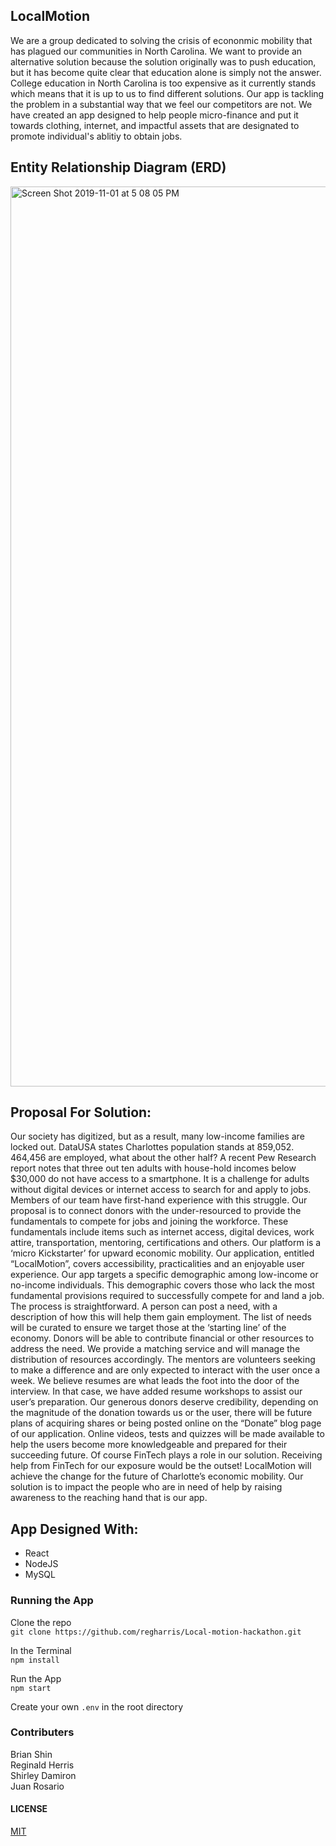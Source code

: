## LocalMotion

We are a group dedicated to solving the crisis of econonmic mobility that has plagued our communities in North Carolina. We want to provide an alternative solution because the solution originally was to push education, but it has become quite clear that education alone is simply not the answer. College education in North Carolina is too expensive as it currently stands which means that it is up to us to find different solutions. Our app is tackling the problem in a substantial way that we feel our competitors are not. We have created an app designed to help people micro-finance and put it towards clothing, internet, and impactful assets that are designated to promote individual's ablitiy to obtain jobs.

## Entity Relationship Diagram (ERD)

<img width="1440" alt="Screen Shot 2019-11-01 at 5 08 05 PM" src="https://user-images.githubusercontent.com/52217063/68056733-41db5f80-fcca-11e9-92ad-c1b4628122a5.png">



## Proposal For Solution:

Our society has digitized, but as a result, many low-income families are locked out. DataUSA states Charlottes population stands at 859,052. 464,456 are employed, what about the other half?  A recent Pew Research report notes that three out ten adults with house-hold incomes below $30,000 do not have access to a smartphone. It is a challenge for adults without digital devices or internet access to search for and apply to jobs. Members of our team have first-hand experience with this struggle. Our proposal is to connect donors with the under-resourced to provide the fundamentals to compete for jobs and joining the workforce. These fundamentals include items such as internet access, digital devices, work attire, transportation, mentoring, certifications and others. Our platform is a ‘micro Kickstarter’ for upward economic mobility.
Our application, entitled “LocalMotion”, covers accessibility, practicalities and an enjoyable user experience. Our app targets a specific demographic among low-income or no-income individuals. This demographic covers those who lack the most fundamental provisions required to successfully compete for and land a job. The process is straightforward. A person can post a need, with a description of how this will help them gain employment.  The list of needs will be curated to ensure we target those at the ‘starting line’ of the economy. Donors will be able to contribute financial or other resources to address the need. We provide a matching service and will manage the distribution of resources accordingly.
 The mentors are volunteers seeking to make a difference and are only expected to interact with the user once a week. We believe resumes are what leads the foot into the door of the interview. In that case, we have added resume workshops to assist our user’s preparation. Our generous donors deserve credibility, depending on the magnitude of the donation towards us or the user, there will be future plans of acquiring shares or being posted online on the “Donate” blog page of our application. Online videos, tests and quizzes will be made available to help the users become more knowledgeable and prepared for their succeeding future.
Of course FinTech plays a role in our solution. Receiving help from FinTech for our exposure would be the outset!
LocalMotion will achieve the change for the future of Charlotte’s economic mobility. Our solution is to impact the people who are in need of help by raising awareness to the reaching hand that is our app.


## App Designed With:

* React
* NodeJS
* MySQL

### Running the App

Clone the repo<br>
`git clone https://github.com/regharris/Local-motion-hackathon.git`

In the Terminal<br>
`npm install`

Run the App<br>
`npm start`

Create your own `.env` in the root directory

### Contributers

Brian Shin<br>
Reginald Herris<br>
Shirley Damiron<br>
Juan Rosario

#### LICENSE
[MIT](https://github.com/regharris/Local-motion-hackathon/blob/master/LICENSE)
